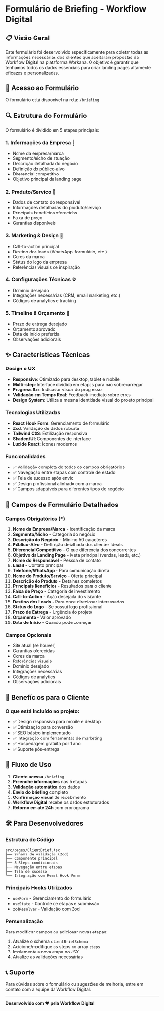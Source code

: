 # Formulário de Briefing - Workflow Digital

## 📋 Visão Geral

Este formulário foi desenvolvido especificamente para coletar todas as informações necessárias dos clientes que aceitaram propostas da Workflow Digital na plataforma Workana. O objetivo é garantir que tenhamos todos os dados essenciais para criar landing pages altamente eficazes e personalizadas.

## 🚀 Acesso ao Formulário

O formulário está disponível na rota: `/briefing`

## 🔍 Estrutura do Formulário

O formulário é dividido em 5 etapas principais:

### 1. **Informações da Empresa** 🏢
- Nome da empresa/marca
- Segmento/nicho de atuação 
- Descrição detalhada do negócio
- Definição do público-alvo
- Diferencial competitivo
- Objetivo principal da landing page

### 2. **Produto/Serviço** 🎯
- Dados de contato do responsável
- Informações detalhadas do produto/serviço
- Principais benefícios oferecidos
- Faixa de preço
- Garantias disponíveis

### 3. **Marketing & Design** 🎨
- Call-to-action principal
- Destino dos leads (WhatsApp, formulário, etc.)
- Cores da marca
- Status do logo da empresa
- Referências visuais de inspiração

### 4. **Configurações Técnicas** ⚙️
- Domínio desejado
- Integrações necessárias (CRM, email marketing, etc.)
- Códigos de analytics e tracking

### 5. **Timeline & Orçamento** 📅
- Prazo de entrega desejado
- Orçamento aprovado
- Data de início preferida
- Observações adicionais

## ✨ Características Técnicas

### Design e UX
- **Responsivo**: Otimizado para desktop, tablet e mobile
- **Multi-step**: Interface dividida em etapas para não sobrecarregar
- **Progress Bar**: Indicador visual do progresso
- **Validação em Tempo Real**: Feedback imediato sobre erros
- **Design System**: Utiliza a mesma identidade visual do projeto principal

### Tecnologias Utilizadas
- **React Hook Form**: Gerenciamento de formulário
- **Zod**: Validação de dados robusta
- **Tailwind CSS**: Estilização responsiva
- **Shadcn/UI**: Componentes de interface
- **Lucide React**: Ícones modernos

### Funcionalidades
- ✅ Validação completa de todos os campos obrigatórios
- ✅ Navegação entre etapas com controle de estado
- ✅ Tela de sucesso após envio
- ✅ Design profissional alinhado com a marca
- ✅ Campos adaptáveis para diferentes tipos de negócio

## 📱 Campos de Formulário Detalhados

### Campos Obrigatórios (*)
1. **Nome da Empresa/Marca** - Identificação da marca
2. **Segmento/Nicho** - Categoria do negócio
3. **Descrição do Negócio** - Mínimo 50 caracteres
4. **Público-Alvo** - Definição detalhada dos clientes ideais
5. **Diferencial Competitivo** - O que diferencia dos concorrentes
6. **Objetivo da Landing Page** - Meta principal (vendas, leads, etc.)
7. **Nome do Responsável** - Pessoa de contato
8. **Email** - Contato principal
9. **Telefone/WhatsApp** - Para comunicação direta
10. **Nome do Produto/Serviço** - Oferta principal
11. **Descrição do Produto** - Detalhes completos
12. **Principais Benefícios** - Resultados para o cliente
13. **Faixa de Preço** - Categoria de investimento
14. **Call-to-Action** - Ação desejada do visitante
15. **Destino dos Leads** - Para onde direcionar interessados
16. **Status do Logo** - Se possui logo profissional
17. **Prazo de Entrega** - Urgência do projeto
18. **Orçamento** - Valor aprovado
19. **Data de Início** - Quando pode começar

### Campos Opcionais
- Site atual (se houver)
- Garantias oferecidas
- Cores da marca
- Referências visuais
- Domínio desejado
- Integrações necessárias
- Códigos de analytics
- Observações adicionais

## 🎯 Benefícios para o Cliente

### O que está incluído no projeto:
- ✅ Design responsivo para mobile e desktop
- ✅ Otimização para conversão
- ✅ SEO básico implementado
- ✅ Integração com ferramentas de marketing
- ✅ Hospedagem gratuita por 1 ano
- ✅ Suporte pós-entrega

## 🔄 Fluxo de Uso

1. **Cliente acessa** `/briefing`
2. **Preenche informações** nas 5 etapas
3. **Validação automática** dos dados
4. **Envio do briefing** completo
5. **Confirmação visual** de recebimento
6. **Workflow Digital** recebe os dados estruturados
7. **Retorno em até 24h** com cronograma

## 🛠️ Para Desenvolvedores

### Estrutura do Código
```
src/pages/ClientBrief.tsx
├── Schema de validação (Zod)
├── Componente principal
├── 5 Steps condicionais
├── Navegação entre etapas
├── Tela de sucesso
└── Integração com React Hook Form
```

### Principais Hooks Utilizados
- `useForm` - Gerenciamento do formulário
- `useState` - Controle de etapas e submissão
- `zodResolver` - Validação com Zod

### Personalização
Para modificar campos ou adicionar novas etapas:
1. Atualize o schema `clientBriefSchema`
2. Adicione/modifique os steps no array `steps`
3. Implemente a nova etapa no JSX
4. Atualize as validações necessárias

## 📞 Suporte

Para dúvidas sobre o formulário ou sugestões de melhoria, entre em contato com a equipe da Workflow Digital.

---

**Desenvolvido com ❤️ pela Workflow Digital** 